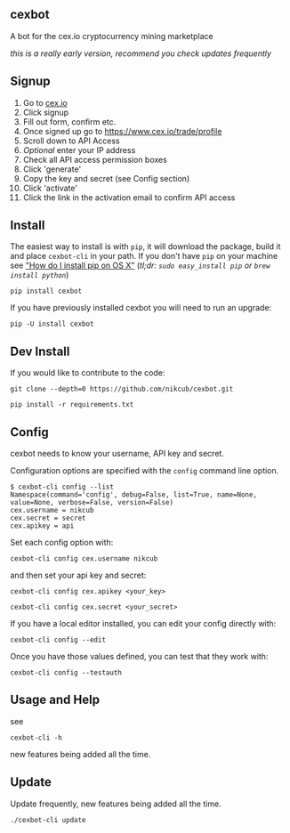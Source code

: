 ## cexbot

A bot for the cex.io cryptocurrency mining marketplace

*this is a really early version, recommend you check updates frequently*

## Signup

1. Go to [cex.io](https://cex.io/r/0/nikcub/0/)
2. Click signup
3. Fill out form, confirm etc.
4. Once signed up go to https://www.cex.io/trade/profile
5. Scroll down to API Access
6. *Optional* enter your IP address
7. Check all API access permission boxes
8. Click 'generate'
9. Copy the key and secret (see Config section)
10. Click 'activate'
11. Click the link in the activation email to confirm API access

## Install

The easiest way to install is with `pip`, it will download the package, build it and place `cexbot-cli` in your path. If you don't have `pip` on your
machine see ["How do I install pip on OS X"](http://stackoverflow.com/questions/17271319/installing-pip-on-mac-os-x) (*tl;dr: `sudo easy_install pip` or `brew install python`*)

 `pip install cexbot`

If you have previously installed cexbot you will need to run an upgrade:

 `pip -U install cexbot`

## Dev Install

If you would like to contribute to the code:

 `git clone --depth=0 https://github.com/nikcub/cexbot.git`

 `pip install -r requirements.txt`

## Config

cexbot needs to know your username, API key and secret.

Configuration options are specified with the `config` command line option.

```
$ cexbot-cli config --list
Namespace(command='config', debug=False, list=True, name=None, value=None, verbose=False, version=False)
cex.username = nikcub
cex.secret = secret
cex.apikey = api
```

Set each config option with:

 `cexbot-cli config cex.username nikcub`

and then set your api key and secret:

  `cexbot-cli config cex.apikey <your_key>`

  `cexbot-cli config cex.secret <your_secret>`

If you have a local editor installed, you can edit your config directly with:

  `cexbot-cli config --edit`

Once you have those values defined, you can test that they work with:

  `cexbot-cli config --testauth`

## Usage and Help

see

  `cexbot-cli -h`

new features being added all the time.

## Update

Update frequently, new features being added all the time.

 `./cexbot-cli update`
